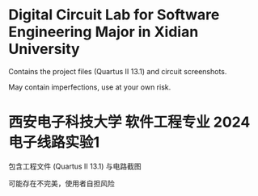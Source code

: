 # Digital Circuit Lab for Software Engineering Major in Xidian University

Contains the project files (Quartus II 13.1) and circuit screenshots.

May contain imperfections, use at your own risk.

# 西安电子科技大学 软件工程专业 2024 电子线路实验1

包含工程文件 (Quartus II 13.1) 与电路截图

可能存在不完美，使用者自担风险
